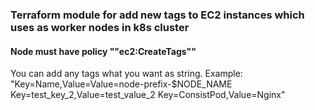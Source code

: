 ### Terraform module for add new tags to EC2 instances which uses as worker nodes in k8s cluster

#### Node must have policy ""ec2:CreateTags""

You can add any tags what you want as string. Example:
"Key=Name,Value=Value=node-prefix-$NODE_NAME Key=test_key_2,Value=test_value_2 Key=ConsistPod,Value=Nginx"